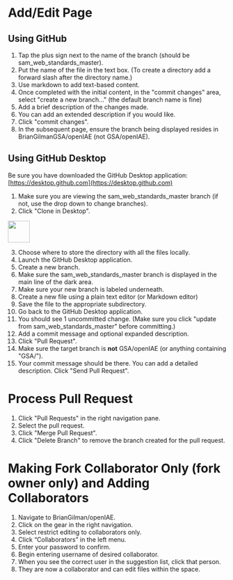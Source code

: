 # Add/Edit Page

## Using GitHub
1. Tap the plus sign next to the name of the branch (should be sam_web_standards_master).
2. Put the name of the file in the text box. (To create a directory add a forward slash after the directory name.)
3. Use markdown to add text-based content.
4. Once completed with the initial content, in the "commit changes" area, select "create a new branch..." (the default branch name is fine)
5. Add a brief description of the changes made.
6. You can add an extended description if you would like.
7. Click "commit changes".
8. In the subsequent page, ensure the branch being displayed resides in BrianGilmanGSA/openIAE (not GSA/openIAE).

## Using GitHub Desktop
Be sure you have downloaded the GitHub Desktop application: [https://desktop.github.com](https://desktop.github.com)

1. Make sure you are viewing the sam_web_standards_master branch (if not, use the drop down to change branches).
2. Click "Clone in Desktop".

<img src=/images/cloneindesktop.png width=50 />

3. Choose where to store the directory with all the files locally.
4. Launch the GitHub Desktop application.
5. Create a new branch.
6. Make sure the sam_web_standards_master branch is displayed in the main line of the dark area.
7. Make sure your new branch is labeled underneath.
8. Create a new file using a plain text editor (or Markdown editor)
9. Save the file to the appropriate subdirectory.
10. Go back to the GitHub Desktop application.
11. You should see 1 uncommitted change. (Make sure you click "update from sam_web_standards_master" before committing.)
12. Add a commit message and optional expanded description.
13. Click "Pull Request".
14. Make sure the target branch is **not** GSA/openIAE (or anything containing "GSA/").
15. Your commit message should be there. You can add a detailed description. Click "Send Pull Request".


# Process Pull Request
1. Click "Pull Requests" in the right navigation pane.
2. Select the pull request.
3. Click "Merge Pull Request".
4. Click "Delete Branch" to remove the branch created for the pull request.

# Making Fork Collaborator Only (fork owner only) and Adding Collaborators
1. Navigate to BrianGilman/openIAE.
2. Click on the gear in the right navigation.
3. Select restrict editing to collaborators only.
4. Click “Collaborators” in the left menu.
5. Enter your password to confirm.
6. Begin entering username of desired collaborator.
7. When you see the correct user in the suggestion list, click that person.
8. They are now a collaborator and can edit files within the space.